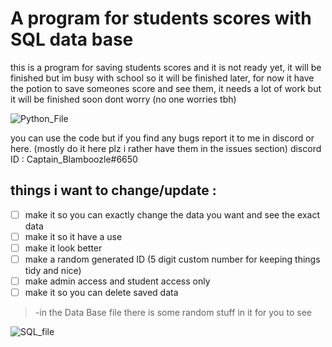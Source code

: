 # A program for students scores with SQL data base
this is a program for saving students scores and it is not ready yet, 
it will be finished but im busy with school so it will be finished later, 
for now it have the potion to save someones score and see them, it needs a lot of work but it will be finished soon dont worry (no one worries tbh)

![Python_File](https://user-images.githubusercontent.com/87281406/142213808-9cd1e2ad-e760-4a74-8efa-9fe13d051b62.png)

you can use the code but if you find any bugs report it to me in discord or here. (mostly do it here plz i rather have them in the issues section)
discord ID : Captain_Blamboozle#6650


## things i want to change/update :
- [ ] make it so you can exactly change the data you want and see the exact data
- [ ] make it so it have a use
- [ ] make it look better
- [ ] make a random generated ID (5 digit custom number for keeping things tidy and nice)
- [ ] make admin access and student access only
- [ ] make it so you can delete saved data

> -in the Data Base file there is some random stuff in it for you to see 


![SQL_file](https://user-images.githubusercontent.com/87281406/142214325-b1aad6ec-cc2c-4844-b753-02bbf568c315.png)
